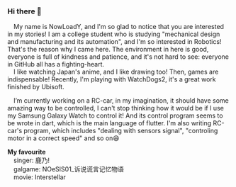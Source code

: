 ### Hi there 👋
&ensp;&ensp;My name is NowLoadY, and I'm so glad to notice that you are interested in my stories!
I am a college student who is studying "mechanical design and manufacturing and its automation", and I'm so interested in Robotics! That's the reason why I came here. The environment in here is good, everyone is full of kindness and patience, and it's not hard to see: everyone in GitHub all has a fighting-heart.  
&ensp;&ensp;I like watching Japan's anime, and I like drawing too! Then, games are indispensable! Recently, I'm playing with WatchDogs2, it's a great work finished by Ubisoft.  
  
&ensp;&ensp;I’m currently working on a RC-car, in my imagination, it should have some amazing way to be controlled, I can't stop thinking how it would be if I use my Samsung Galaxy Watch to control it! And its control program seems to be wrote in dart, which is the main language of flutter. I'm also writing RC-car's program, which includes "dealing with sensors signal", "controling motor in a correct speed" and so on😄  

**My favourite**   
&ensp;&ensp;singer: 鹿乃!  
&ensp;&ensp;galgame: NOeSIS01_诉说谎言记忆物语  
&ensp;&ensp;movie: Interstellar  



<!--
**NowLoadY/NowLoadY** is a ✨ _special_ ✨ repository because its `README.md` (this file) appears on your GitHub profile.

Here are some ideas to get you started:

- 🔭 I’m currently working on ...
- 🌱 I’m currently learning ...
- 👯 I’m looking to collaborate on ...
- 🤔 I’m looking for help with ...
- 💬 Ask me about ...
- 📫 How to reach me: ...
- 😄 Pronouns: ...
- ⚡ Fun fact: ...
-->
